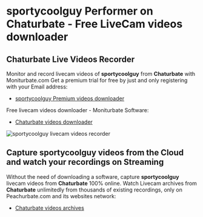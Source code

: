 # sportycoolguy Performer on Chaturbate - Free LiveCam videos downloader

## Chaturbate Live Videos Recorder

Monitor and record livecam videos of **sportycoolguy** from **Chaturbate** with Moniturbate.com
Get a premium trial for free by just and only registering with your Email address:
* [sportycoolguy Premium videos downloader](https://moniturbate.com/request-demo-licence-key.html)

Free livecam videos downloader - Moniturbate Software:
* [Chaturbate videos downloader](https://moniturbate.com/moniturbate-download-software.html)

![sportycoolguy livecam videos recorder](https://peachurnet.com/templates/moniturbate-software.png)


## Capture sportycoolguy videos from the Cloud and watch your recordings on Streaming

Without the need of downloading a software, capture **sportycoolguy** livecam videos from **Chaturbate** 100% online.
Watch Livecam archives from **Chaturbate** unlimitedly from thousands of existing recordings, only on Peachurbate.com and its websites network:
* [Chaturbate videos archives](https://peachurnet.com/)